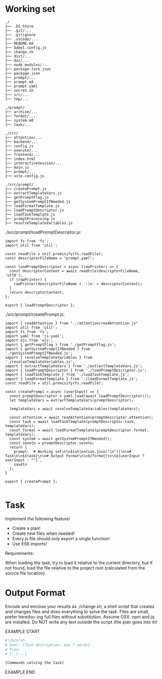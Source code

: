 # Working set

```
./
├── .DS_Store
├── .git/...
├── .gitignore
├── .vscode/...
├── README.md
├── babel.config.js
├── change.sh
├── dist/...
├── doc/...
├── node_modules/...
├── package-lock.json
├── package.json
├── prompt/...
├── prompt.md
├── prompt.yaml
├── secret.sh
├── src/...
├── tmp/...

```
```
./prompt/
├── archive/...
├── format/...
├── system.md
├── task/...

```
```
./src/
├── attention/...
├── backend/...
├── config.js
├── execute/...
├── frontend/...
├── index.html
├── interactiveSession/...
├── main.js
├── prompt/...
├── vite.config.js

```
```
./src/prompt/
├── createPrompt.js
├── extractTemplateVars.js
├── getPromptFlag.js
├── getSystemPromptIfNeeded.js
├── loadFormatTemplate.js
├── loadPromptDescriptor.js
├── loadTaskTemplate.js
├── promptProcessing.js
├── resolveTemplateVariables.js

```
./src/prompt/loadPromptDescriptor.js:
```
import fs from 'fs';
import util from 'util';

const readFile = util.promisify(fs.readFile);
const descriptorFileName = "prompt.yaml";

const loadPromptDescriptor = async (rawPrinter) => {
  const descriptorContent = await readFile(descriptorFileName, 'utf8');
  if (rawPrinter) {
    rawPrinter(descriptorFileName + ':\n' + descriptorContent);
  }
  return descriptorContent;
};

export { loadPromptDescriptor };

```

./src/prompt/createPrompt.js:
```
import { readAttention } from "../attention/readAttention.js"
import util from 'util';
import fs from 'fs';
import yaml from 'js-yaml';
import ejs from 'ejs';
import { getPromptFlag } from './getPromptFlag.js';
import { getSystemPromptIfNeeded } from './getSystemPromptIfNeeded.js';
import { resolveTemplateVariables } from './resolveTemplateVariables.js';
import { extractTemplateVars } from './extractTemplateVars.js';
import { loadPromptDescriptor } from './loadPromptDescriptor.js';
import { loadTaskTemplate } from './loadTaskTemplate.js';
import { loadFormatTemplate } from './loadFormatTemplate.js';
const readFile = util.promisify(fs.readFile);

const createPrompt = async (userInput) => {
  const promptDescriptor = yaml.load(await loadPromptDescriptor());
  let templateVars = extractTemplateVars(promptDescriptor);

  templateVars = await resolveTemplateVariables(templateVars);

  const attention = await readAttention(promptDescriptor.attention);
  const task = await loadTaskTemplate(promptDescriptor.task, templateVars);
  const format = await loadFormatTemplate(promptDescriptor.format, templateVars);
  const system = await getSystemPromptIfNeeded();
  const saveto = promptDescriptor.saveto;
  return {
    prompt: `# Working set\n\n${attention.join("\n")}\n\n# Task\n\n${task}\n\n# Output Format\n\n${format}\n\n${userInput ? userInput : ""}`,
    saveto
  };
}

export { createPrompt };


```


# Task

Implement the following feature!

- Create a plan!
- Create new files when needed!
- Every js file should only export a single function!
- Use ES6 imports!

Requirements:

When loading the task, try to load it relative to the current directory, but if not found, load the file relative to the project root (calculated from the source file location).



# Output Format

Encode and enclose your results as ./change.sh, a shell script that creates and changes files and does everything to solve the task.
Files are small, prefer heredoc-ing full files without substitution.
Assume OSX.
npm and jq are installed.
Do NOT write any text outside the script (the plan goes into it)!


EXAMPLE START

```sh
#!/bin/sh
# Goal: [Task description, max 7 words]
# Plan:
# 1. [...]

[Commands solving the task]
```

EXAMPLE END

